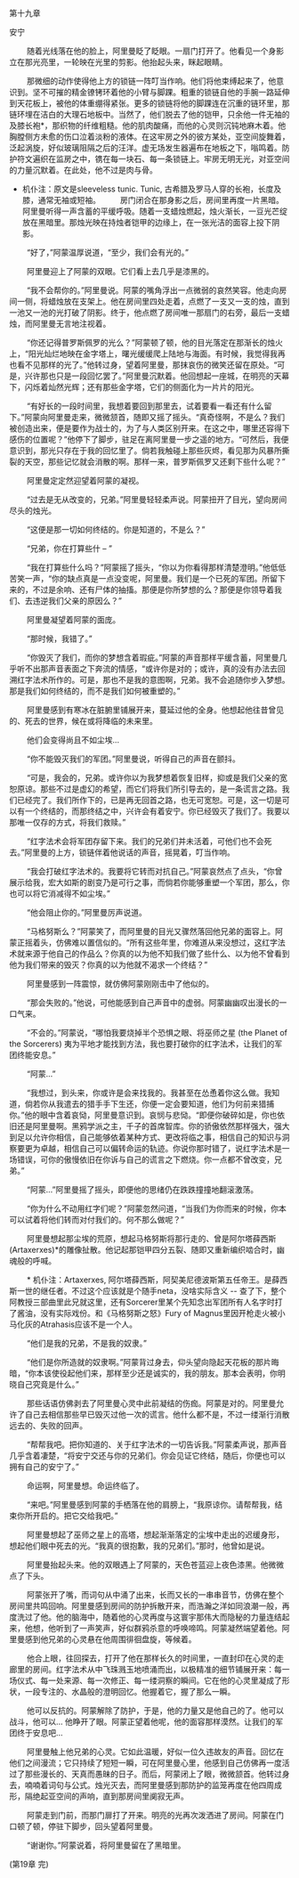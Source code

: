 第十九章 

安宁 

        随着光线落在他的脸上，阿里曼眨了眨眼。一扇门打开了。他看见一个身影立在那光亮里，一轮映在光里的剪影。他抬起头来，眯起眼睛。

        那微细的动作使得他上方的锁链一阵叮当作响。他们将他束缚起来了，他意识到。坚不可摧的精金镣铐环着他的小臂与脚踝。粗重的锁链自他的手腕一路延伸到天花板上，被他的体重绷得紧张。更多的锁链将他的脚踝连在沉重的链环里，那链环埋在洁白的大理石地板中。当然了，他们脱去了他的铠甲，只余他一件无袖的及膝长袍*，那织物的纤维粗糙。他的肌肉酸痛，而他的心灵则沉钝地麻木着。他胸膛侧方未愈的伤口泣着淡粉的液体。在这牢房之外的彼方某处，亚空间旋舞着，泛起涡旋，好似玻璃阻隔之后的汪洋。虚无场发生器遍布在地板之下，嗡鸣着。防护符文遍织在监房之中，镌在每一块石、每一条锁链上。牢房无明无光，对亚空间的力量沉默着。在此处，他不过是肉与骨。

* 机仆注：原文是sleeveless tunic. Tunic, 古希腊及罗马人穿的长袍，长度及膝，通常无袖或短袖。
        房门闭合在那身影之后，房间里再度一片黑暗。阿里曼听得一声含蓄的平缓呼吸。随着一支蜡烛燃起，烛火渐长，一豆光芒绽放在黑暗里。那烛光映在持烛者铠甲的边缘上，在一张光洁的面容上投下阴影。

        “好了，”阿蒙温厚说道，“至少，我们会有光的。”

        阿里曼迎上了阿蒙的双眼。它们看上去几乎是漆黑的。

        “我不会帮你的。”阿里曼说。阿蒙的嘴角浮出一点微弱的哀然笑容。他走向房间一侧，将蜡烛放在支架上。他在房间里四处走着，点燃了一支又一支的烛，直到一池又一池的光打破了阴影。终于，他点燃了房间唯一那扇门的右旁，最后一支蜡烛，而阿里曼无言地注视着。

        “你还记得普罗斯佩罗的光么？”阿蒙顿了顿，他的目光落定在那渐长的烛火上，“阳光灿烂地映在金字塔上，曙光缓缓爬上陆地与海面。有时候，我觉得我再也看不见那样的光了。”他转过身，望着阿里曼，那抹哀伤的微笑还留在原处。“可是，兴许那也只是一段回忆罢了。”阿里曼沉默着。他回想起一座城，在明亮的天幕下，闪烁着灿然光辉；还有那些金字塔，它们的侧面化为一片片的阳光。

        “有好长的一段时间里，我想着要回到那里去，试着要看一看还有什么留下。”阿蒙向阿里曼走来，微微颔首，随即又摇了摇头。“真奇怪啊，不是么？我们被创造出来，便是要作为战士的，为了与人类区别开来。在这之中，哪里还容得下感伤的位置呢？”他停下了脚步，驻足在离阿里曼一步之遥的地方。“可然后，我便意识到，那光只存在于我的回忆里了。倘若我触碰上那些灰烬，看见那为风暴所撕裂的天空，那些记忆就会消散的啊。那样一来，普罗斯佩罗又还剩下些什么呢？”

        阿里曼定定然迎望着阿蒙的凝视。

        “过去是无从改变的，兄弟。”阿里曼轻轻柔声说。阿蒙扭开了目光，望向房间尽头的烛光。

        “这便是那一切如何终结的。你是知道的，不是么？”

        “兄弟，你在打算些什 – ”

        “我在打算些什么吗？”阿蒙摇了摇头，“你以为你看得那样清楚澄明。”他低低苦笑一声，“你的缺点真是一点没变呢，阿里曼。我们是一个已死的军团。所留下来的，不过是余响、还有尸体的抽搐。那便是你所梦想的么？那便是你领导着我们、去违逆我们父亲的原因么？”

        阿里曼凝望着阿蒙的面庞。

        “那时候，我错了。”

        “你毁灭了我们，而你的梦想含着瑕疵。”阿蒙的声音那样平缓含蓄，阿里曼几乎听不出那声音表面之下奔流的情感，“或许你是对的；或许，真的没有办法去回溯红字法术所作的。可是，那也不是我的意图啊，兄弟。我不会追随你步入梦想。那是我们如何终结的，而不是我们如何被重塑的。”

        阿里曼感到有寒冰在脏腑里铺展开来，蔓延过他的全身。他想起他往昔曾见的、死去的世界，候在或将降临的未来里。

        他们会变得尚且不如尘埃…

        “你不能毁灭我们的军团。”阿里曼说，听得自己的声音在颤抖。

        “可是，我会的，兄弟。或许你以为我梦想着恢复旧样，抑或是我们父亲的宽恕原谅。那些不过是虚幻的希望，而它们将我们所引导去的，是一条谎言之路。我们已经完了。我们所作下的，已是再无回首之路，也无可宽恕。可是，这一切是可以有一个终结的，而那终结之中，兴许会有着安宁。你已经毁灭了我们了。我要以那唯一仅存的方式，将我们救赎。”

        “红字法术会将军团存留下来。我们的兄弟们并未活着，可他们也不会死去。”阿里曼的上方，锁链伴着他说话的声音，摇晃着，叮当作响。

        “我会打破红字法术的。我要将它转而对抗自己。”阿蒙哀然点了点头，“你曾展示给我，宏大如斯的剧变乃是可行之事，而倘若你能够重塑一个军团，那么，你也可以将它消减得不如尘埃。”

        “他会阻止你的。”阿里曼厉声说道。

        “马格努斯么？”阿蒙笑了，而阿里曼的目光又骤然落回他兄弟的面容上。阿蒙正摇着头，仿佛难以置信似的。“所有这些年里，你难道从来没想过，这红字法术就来源于他自己的作品么？你真的以为他不知我们做了些什么、以为他不曾看到他为我们带来的毁灭？你真的以为他就不渴求一个终结？”

        阿里曼感到一阵震惊，就仿佛阿蒙刚刚击中了他似的。

        “那会失败的。”他说，可他能感到自己声音中的虚弱。阿蒙幽幽叹出漫长的一口气来。

        “不会的。”阿蒙说，“哪怕我要烧掉半个恐惧之眼、将巫师之星 (the Planet of the Sorcerers) 夷为平地才能找到方法，我也要打破你的红字法术，让我们的军团终能安息。”

        “阿蒙…”

        “我想过，到头来，你或许是会来找我的。我甚至在怂恿着你这么做。我知道，倘若你从我遣去的猎手手下生还，你便一定会要知道，他们为何前来猎捕你。”他的眼中含着哀恸，阿里曼意识到。哀悯与悲恸。“即便你破碎如是，你也依旧还是阿里曼啊。黑鸦学派之主，千子的首席智库。你的骄傲依然那样强大，强大到足以允许你相信，自己能够依着某种方式、更改将临之事，相信自己的知识与洞察要更为卓越，相信自己可以偏转命运的轨迹。你说你那时错了，说红字法术是一场错误，可你的傲慢依旧在你诉与自己的谎言之下燃烧。你一点都不曾改变，兄弟。”

        “阿蒙…”阿里曼摇了摇头，即便他的思绪仍在跌跌撞撞地翻滚激荡。

        “你为什么不动用红字们呢？”阿蒙忽然问道，“当我们为你而来的时候，你本可以试着将他们转而对付我们的。何不那么做呢？”

        阿里曼想起那尘埃的荒原，想起马格努斯将那行走的、曾是阿尔塔薛西斯 (Artaxerxes)*的雕像扯散。他记起那铠甲四分五裂、随即又重新编织啮合时，幽魂般的呼喊。

        * 机仆注：Artaxerxes, 阿尔塔薛西斯，阿契美尼德波斯第五任帝王。是薛西斯一世的继任者。不过这个应该就是个随手neta，没啥实际含义 -- 查了下，整个阿教授三部曲里此兄就这里，还有Sorcerer里某个先知念出军团所有人名字时打了酱油，没有实际戏份。和《马格努斯之怒》Fury of Magnus里因开枪走火被小马化灰的Atrahasis应该不是一个人。

        “他们是我的兄弟，不是我的奴隶。”

        “他们是你所造就的奴隶啊。”阿蒙背过身去，仰头望向隐起天花板的那片晦暗，“你本该使役起他们来，那样至少还是诚实的，我的朋友。那本会表明，你明晓自己究竟是什么。”

        那些话语仿佛剥去了阿里曼心灵中此前凝结的伤痂。阿蒙是对的。阿里曼允许了自己去相信那些早已毁灭过他一次的谎言。他什么都不是，不过一缕渐行消散远去的、失败的回声。

        “帮帮我吧。把你知道的、关于红字法术的一切告诉我。”阿蒙柔声说，那声音几乎含着凄楚，“将安宁交还与你的兄弟们。你会见证它终结，随后，你便也可以拥有自己的安宁了。”

        命运啊，阿里曼想。命运终临了。

        “来吧。”阿里曼感到阿蒙的手栖落在他的肩膀上，“我原谅你。请帮帮我，结束你所开启的。把它交给我吧。”

        阿里曼想起了巫师之星上的高塔，想起渐渐落定的尘埃中走出的迟缓身形，想起他们眼中死去的光。“我真的很抱歉，我的兄弟们。”那时，他曾如是说。

        阿里曼抬起头来。他的双眼遇上了阿蒙的，天色苍蓝迎上夜色漆黑。他微微点了下头。

        阿蒙张开了嘴，而词句从中涌了出来，长而又长的一串串音节，仿佛在整个房间里共鸣回响。阿里曼感到房间的防护拆散开来，而浩瀚之洋如同浪潮一般，再度洗过了他。他的脑海中，随着他的心灵再度与这寰宇那伟大而隐秘的力量连结起来，他想，他听到了一声笑声，好似群鸦杀意的呼唤啼鸣。阿蒙凝然端望着他。阿里曼感到他兄弟的心灵悬在他周围徘徊盘旋，等候着。

        他合上眼，往回探去，打开了他在那样长久的时间里，一直封印在心灵的走廊里的房间。红字法术从中飞珠溅玉地喷涌而出，以极精准的细节铺展开来：每一场仪式、每一处来源、每一次修正、每一缕洞察的瞬间。它在他的心灵里凝成了形状，一段专注的、水晶般的澄明回忆。他握着它，握了那么一瞬。

        他可以反抗的。阿蒙解除了防护，于是，他的力量又是他自己的了。他可以战斗，他可以… 他睁开了眼。阿蒙正望着他呢，他的面容那样漠然。让我们的军团终于安息吧…

        阿里曼触上他兄弟的心灵。它如此温暖，好似一位久违故友的声音。回忆在他们之间漫流；它只持续了短短一瞬，可在阿里曼心里，他感到自己仿佛再一度活过了那些漫长的、天真而愚昧的日子。而后，阿蒙闭上了眼，微微颔首。他转过身去，喃喃着词句与公式。烛光灭去，而阿里曼感到那防护的监笼再度在他四周成形，隔绝起亚空间的声响，直到那房间里阒寂无声。

        阿蒙走到门前，而那门扉打了开来。明亮的光再次泼洒进了房间。阿蒙在门口顿了顿，停驻下脚步，回头望着阿里曼。

        “谢谢你。”阿蒙说着，将阿里曼留在了黑暗里。



(第19章 完) 
